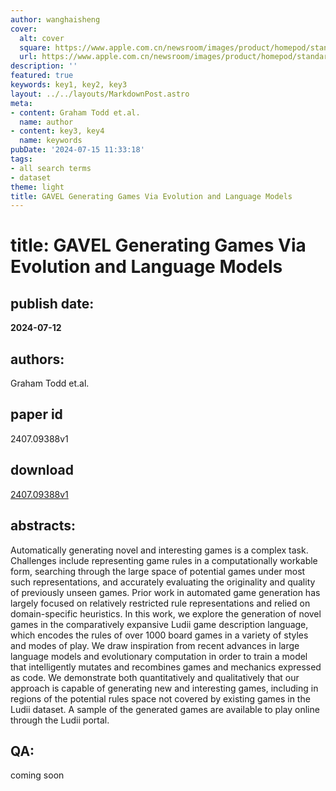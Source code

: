 ```yaml
---
author: wanghaisheng
cover:
  alt: cover
  square: https://www.apple.com.cn/newsroom/images/product/homepod/standard/Apple-HomePod-hero-230118_big.jpg.large_2x.jpg
  url: https://www.apple.com.cn/newsroom/images/product/homepod/standard/Apple-HomePod-hero-230118_big.jpg.large_2x.jpg
description: ''
featured: true
keywords: key1, key2, key3
layout: ../../layouts/MarkdownPost.astro
meta:
- content: Graham Todd et.al.
  name: author
- content: key3, key4
  name: keywords
pubDate: '2024-07-15 11:33:18'
tags:
- all search terms
- dataset
theme: light
title: GAVEL Generating Games Via Evolution and Language Models
---
```


# title: GAVEL Generating Games Via Evolution and Language Models 
## publish date: 
**2024-07-12** 
## authors: 
  Graham Todd et.al. 
## paper id
2407.09388v1
## download
[2407.09388v1](http://arxiv.org/abs/2407.09388v1)
## abstracts:
Automatically generating novel and interesting games is a complex task. Challenges include representing game rules in a computationally workable form, searching through the large space of potential games under most such representations, and accurately evaluating the originality and quality of previously unseen games. Prior work in automated game generation has largely focused on relatively restricted rule representations and relied on domain-specific heuristics. In this work, we explore the generation of novel games in the comparatively expansive Ludii game description language, which encodes the rules of over 1000 board games in a variety of styles and modes of play. We draw inspiration from recent advances in large language models and evolutionary computation in order to train a model that intelligently mutates and recombines games and mechanics expressed as code. We demonstrate both quantitatively and qualitatively that our approach is capable of generating new and interesting games, including in regions of the potential rules space not covered by existing games in the Ludii dataset. A sample of the generated games are available to play online through the Ludii portal.
## QA:
coming soon
